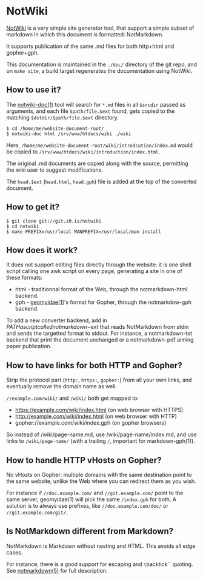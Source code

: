 NotWiki
=======

[NotWiki](/notwiki/) is a very simple site generator tool, that
support a simple subset of markdown in which this document is formatted:
NotMarkdown.

It supports publication of the same .md files for both http+html and gopher+gph.

This documentation is maintained in the `./doc/` directory of the git repo, and
on `make site`, a build target regenerates the documentation using NotWiki.

How to use it?
--------------
The [notwiki-doc(1)][doc] tool will search for `*.md` files in all `$srcdir`
passed as arguments, and each file `$path/file.$ext` found, gets copied to the
matching `$dstdir/$path/file.$ext` directory.

[doc]: /man/notwiki-doc.1/

```
$ cd /home/me/website-document-root/
$ notwiki-doc html /srv/www/htdocs/wiki ./wiki
```

Here, `/home/me/website-document-root/wiki/introdcution/index.md` would be
copied to `/srv/www/htdocs/wiki/introduction/index.html`.

The original .md documents are copied along with the source, permitting the
wiki user to suggest modifications.

The `head.$ext` (`head.html`, `head.gph`) file is added at the top of the
converted document.

How to get it?
--------------
```
$ git clone git://git.z0.is/notwiki
$ cd notwiki
$ make PREFIX=/usr/local MANPREFIX=/usr/local/man install
```

How does it work?
-----------------
It does not support editing files directly through the website: it is one shell
script calling one awk script on every page, generating a site in one of these
formats:

 * html - traditionnal format of the Web, through the notmarkdown-html backend.
 * gph - [geomyidae(1)](gopher://bitreich.org/1/scm/geomyidae/file/README.gph)'s
   format for Gopher, through the notmarkdow-gph backend.

To add a new converter backend, add in $PATH a script called notmarkdown-$ext
that reads NotMarkdown from stdin and sends the targetted format to stdout. For
instance, a notmarkdown-txt backend that print the document unchanged or a
notmarkdown-pdf aiming paper publication.

How to have links for both HTTP and Gopher?
-------------------------------------------
Strip the protocol part (`http:`, `https:`, `gopher:`) from all your own links,
and eventually remove the domain name as well.

`//example.com/wiki/` and `/wiki/` both get mapped to:

 * https://example.com/wiki/index.html (on web browser with HTTPS)
 * http://example.com/wiki/index.html (on web browser with HTTP)
 * gopher://example.com/wiki/index.gph (on gopher browsers)

So instead of /wiki/page-name.md, use /wiki/page-name/index.md, and use links
to `/wiki/page-name/` (with a trailing `/`, important for markdown-gph(1)).

How to handle HTTP vHosts on Gopher?
------------------------------------
No vHosts on Gopher: multiple domains with the same destination point to the
same website, unlike the Web where you can redirect them as you wish.

For instance if `//doc.example.com/` and `//git.example.com/` point to the same
server, geomyidae(1) will pick the same `/index.gph` for both. A solution is to
always use prefixes, like `//doc.example.com/doc/` or `//git.example.com/git/`.

Is NotMarkdown different from Markdown?
---------------------------------------
NotMarkdown is Markdown without nesting and HTML. This avoids all edge cases.

For instance, there is a good support for escaping and `\`backtick\`` quoting.
See [notmarkdown(5)](/man/notmarkdown.5/) for full description.
